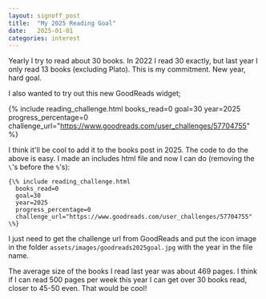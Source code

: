 ```yaml
---
layout: signoff_post
title:  "My 2025 Reading Goal"
date:   2025-01-01
categories: interest
---
```


Yearly I try to read about 30 books. In 2022 I read 30 exactly, but last year I only read 13 books (excluding Plato).
This is my commitment. New year, hard goal.

I also wanted to try out this new GoodReads widget;

{% include reading_challenge.html 
  books_read=0
  goal=30
  year=2025
  progress_percentage=0
  challenge_url="https://www.goodreads.com/user_challenges/57704755"
%}

I think it'll be cool to add it to the books post in 2025. The code to do the above is easy. 
I made an includes html file and now I can do (removing the `\`'s before the `%`'s):
```
{\% include reading_challenge.html 
  books_read=0
  goal=30
  year=2025
  progress_percentage=0
  challenge_url="https://www.goodreads.com/user_challenges/57704755"
\%}
```
I just need to get the challenge url from GoodReads and put the icon image in the folder `assets/images/goodreads2025goal.jpg` with the year in the file name.

The average size of the books I read last year was about 469 pages. 
I think if I can read 500 pages per week this year I can get over 30 books read, closer to 45-50 even. That would be cool!